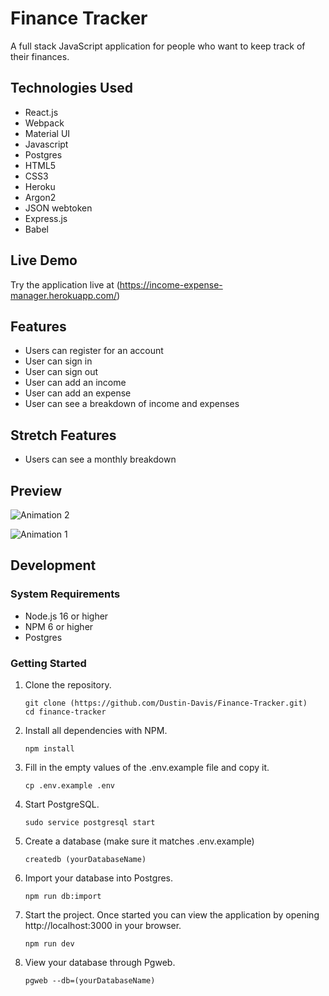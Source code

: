 # Finance Tracker

A full stack JavaScript application for people who want to keep track of their finances.

## Technologies Used

- React.js
- Webpack
- Material UI
- Javascript 
- Postgres
- HTML5
- CSS3
- Heroku
- Argon2
- JSON webtoken
- Express.js
- Babel

## Live Demo

Try the application live at (https://income-expense-manager.herokuapp.com/)

## Features

- Users can register for an account
- User can sign in 
- User can sign out 
- User can add an income
- User can add an expense
- User can see a breakdown of income and expenses 

## Stretch Features

- Users can see a monthly breakdown 

## Preview

![Animation 2](https://user-images.githubusercontent.com/93169062/170407495-ca673268-1a6a-4898-b38a-2ae1f2e46c1e.gif)

![Animation 1](https://user-images.githubusercontent.com/93169062/170409215-4dae4b53-9bc1-48c0-9467-3c68e70b7fad.gif)

## Development

### System Requirements

- Node.js 16 or higher
- NPM 6 or higher
- Postgres 

### Getting Started

1. Clone the repository.

    ```shell
    git clone (https://github.com/Dustin-Davis/Finance-Tracker.git)
    cd finance-tracker
    ```

1. Install all dependencies with NPM.

    ```shell
    npm install
    ```

1. Fill in the empty values of the .env.example file and copy it.

    ```shell
    cp .env.example .env
    ```

1. Start PostgreSQL.

    ```shell
    sudo service postgresql start
    ```

1. Create a database (make sure it matches .env.example)

    ```shell
    createdb (yourDatabaseName)
    ```

1. Import your database into Postgres.

    ```shell
    npm run db:import
    ```

1. Start the project. Once started you can view the application by opening http://localhost:3000 in your browser.

    ```shell
    npm run dev
    ```
    
1. View your database through Pgweb.

    ```shell
    pgweb --db=(yourDatabaseName)
    ```
    
    
